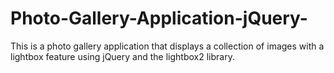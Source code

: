 # Photo-Gallery-Application-jQuery-
This is a photo gallery application that displays a collection of images with a lightbox feature using jQuery and the lightbox2 library.
